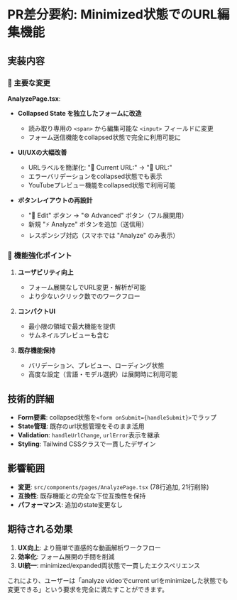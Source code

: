 # PR差分要約: Minimized状態でのURL編集機能

## 実装内容

### 📝 主要な変更

**AnalyzePage.tsx**:
- **Collapsed State を独立したフォームに改造**
  - 読み取り専用の `<span>` から編集可能な `<input>` フィールドに変更
  - フォーム送信機能をcollapsed状態で完全に利用可能に

- **UI/UXの大幅改善**
  - URLラベルを簡潔化: "🔗 Current URL:" → "🔗 URL:"
  - エラーバリデーションをcollapsed状態でも表示
  - YouTubeプレビュー機能をcollapsed状態で利用可能

- **ボタンレイアウトの再設計**
  - "📝 Edit" ボタン → "⚙️ Advanced" ボタン（フル展開用）
  - 新規 "⚡ Analyze" ボタンを追加（送信用）
  - レスポンシブ対応（スマホでは "Analyze" のみ表示）

### 🎯 機能強化ポイント

1. **ユーザビリティ向上**
   - フォーム展開なしでURL変更・解析が可能
   - より少ないクリック数でのワークフロー

2. **コンパクトUI**
   - 最小限の領域で最大機能を提供
   - サムネイルプレビューも含む

3. **既存機能保持**
   - バリデーション、プレビュー、ローディング状態
   - 高度な設定（言語・モデル選択）は展開時に利用可能

## 技術的詳細

- **Form要素**: collapsed状態を`<form onSubmit={handleSubmit}>`でラップ
- **State管理**: 既存のurl状態管理をそのまま活用
- **Validation**: `handleUrlChange`, `urlError`表示を継承
- **Styling**: Tailwind CSSクラスで一貫したデザイン

## 影響範囲

- **変更**: `src/components/pages/AnalyzePage.tsx` (78行追加, 21行削除)
- **互換性**: 既存機能との完全な下位互換性を保持
- **パフォーマンス**: 追加のstate変更なし

## 期待される効果

1. **UX向上**: より簡単で直感的な動画解析ワークフロー
2. **効率化**: フォーム展開の手間を削減
3. **UI統一**: minimized/expanded両状態で一貫したエクスペリエンス

これにより、ユーザーは「analyze videoでcurrent urlをminimizeした状態でも変更できる」という要求を完全に満たすことができます。